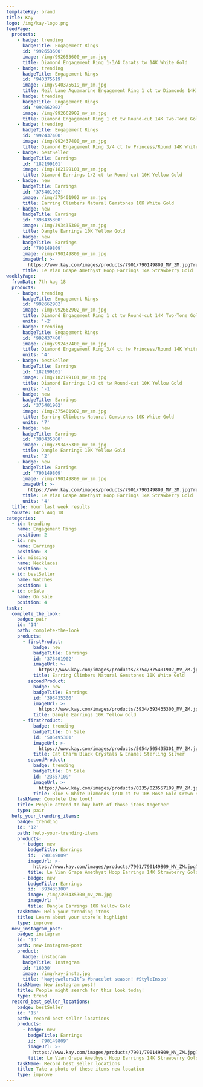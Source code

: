 ```yaml
---
templateKey: brand
title: Kay
logo: /img/kay-logo.png
feedPage:
  products:
    - badge: trending
      badgeTitle: Engagement Rings
      id: '992653600'
      image: /img/992653600_mv_zm.jpg
      title: Diamond Engagement Ring 1-3/4 Carats tw 14K White Gold
    - badge: trending
      badgeTitle: Engagement Rings
      id: '940375619'
      image: /img/940375619_mv_zm.jpg
      title: Neil Lane Aquamarine Engagement Ring 1 ct tw Diamonds 14K Gold
    - badge: trending
      badgeTitle: Engagement Rings
      id: '992662902'
      image: /img/992662902_mv_zm.jpg
      title: Diamond Engagement Ring 1 ct tw Round-cut 14K Two-Tone Gold
    - badge: trending
      badgeTitle: Engagement Rings
      id: '992437400'
      image: /img/992437400_mv_zm.jpg
      title: Diamond Engagement Ring 3/4 ct tw Princess/Round 14K White Gold
    - badge: bestSeller
      badgeTitle: Earrings
      id: '182199101'
      image: /img/182199101_mv_zm.jpg
      title: Diamond Earrings 1/2 ct tw Round-cut 10K Yellow Gold
    - badge: new
      badgeTitle: Earrings
      id: '375401902'
      image: /img/375401902_mv_zm.jpg
      title: Earring Climbers Natural Gemstones 10K White Gold
    - badge: new
      badgeTitle: Earrings
      id: '393435300'
      image: /img/393435300_mv_zm.jpg
      title: Dangle Earrings 10K Yellow Gold
    - badge: new
      badgeTitle: Earrings
      id: '790149809'
      image: /img/790149809_mv_zm.jpg
      imageUrl: >-
        https://www.kay.com/images/products/7901/790149809_MV_ZM.jpg?resize=500:500
      title: Le Vian Grape Amethyst Hoop Earrings 14K Strawberry Gold
weeklyPage:
  fromDate: 7th Aug 18
  products:
    - badge: trending
      badgeTitle: Engagement Rings
      id: '992662902'
      image: /img/992662902_mv_zm.jpg
      title: Diamond Engagement Ring 1 ct tw Round-cut 14K Two-Tone Gold
      units: '-2'
    - badge: trending
      badgeTitle: Engagement Rings
      id: '992437400'
      image: /img/992437400_mv_zm.jpg
      title: Diamond Engagement Ring 3/4 ct tw Princess/Round 14K White Gold
      units: '4'
    - badge: bestSeller
      badgeTitle: Earrings
      id: '182199101'
      image: /img/182199101_mv_zm.jpg
      title: Diamond Earrings 1/2 ct tw Round-cut 10K Yellow Gold
      units: '-1'
    - badge: new
      badgeTitle: Earrings
      id: '375401902'
      image: /img/375401902_mv_zm.jpg
      title: Earring Climbers Natural Gemstones 10K White Gold
      units: '7'
    - badge: new
      badgeTitle: Earrings
      id: '393435300'
      image: /img/393435300_mv_zm.jpg
      title: Dangle Earrings 10K Yellow Gold
      units: '2'
    - badge: new
      badgeTitle: Earrings
      id: '790149809'
      image: /img/790149809_mv_zm.jpg
      imageUrl: >-
        https://www.kay.com/images/products/7901/790149809_MV_ZM.jpg?resize=500:500
      title: Le Vian Grape Amethyst Hoop Earrings 14K Strawberry Gold
      units: '4'
  title: Your last week results
  toDate: 14th Aug 18
categories:
  - id: trending
    name: Engagement Rings
    position: 2
  - id: new
    name: Earrings
    position: 3
  - id: missing
    name: Necklaces
    position: 5
  - id: bestSeller
    name: Watches
    position: 1
  - id: onSale
    name: On Sale
    position: 4
tasks:
  complete_the_look:
    badge: pair
    id: '14'
    path: complete-the-look
    products:
      - firstProduct:
          badge: new
          badgeTitle: Earrings
          id: '375401902'
          imageUrl: >-
            https://www.kay.com/images/products/3754/375401902_MV_ZM.jpg?resize=500:500
          title: Earring Climbers Natural Gemstones 10K White Gold
        secondProduct:
          badge: new
          badgeTitle: Earrings
          id: '393435300'
          imageUrl: >-
            https://www.kay.com/images/products/3934/393435300_MV_ZM.jpg?resize=500:500
          title: Dangle Earrings 10K Yellow Gold
      - firstProduct:
          badge: trending
          badgeTitle: On Sale
          id: '505495301'
          imageUrl: >-
            https://www.kay.com/images/products/5054/505495301_MV_ZM.jpg?resize=500:500
          title: Cat Charm Black Crystals & Enamel Sterling Silver
        secondProduct:
          badge: trending
          badgeTitle: On Sale
          id: '23557109'
          imageUrl: >-
            https://www.kay.com/images/products/0235/023557109_MV_ZM.jpg?resize=500:500
          title: Blue & White Diamonds 1/10 ct tw 10K Rose Gold Crown Ring
    taskName: Complete the look!
    title: People attend to buy both of those items together
    type: pair
  help_your_trending_items:
    badge: trending
    id: '12'
    path: help-your-trending-items
    products:
      - badge: new
        badgeTitle: Earrings
        id: '790149809'
        imageUrl: >-
          https://www.kay.com/images/products/7901/790149809_MV_ZM.jpg?resize=500:500
        title: Le Vian Grape Amethyst Hoop Earrings 14K Strawberry Gold
      - badge: new
        badgeTitle: Earrings
        id: '393435300'
        image: /img/393435300_mv_zm.jpg
        imageUrl: ''
        title: Dangle Earrings 10K Yellow Gold
    taskName: Help your trending items
    title: Learn about your store’s highlight
    type: improve
  new_instagram_post:
    badge: instagram
    id: '13'
    path: new-instagram-post
    product:
      badge: instagram
      badgeTitle: Instagram
      id: '16030'
      image: /img/kay-insta.jpg
      title: 'kayjewelersIt’s #bracelet season! #StyleInspo'
    taskName: New instagram post!
    title: People might search for this look today!
    type: trend
  record_best_seller_locations:
    badge: bestSeller
    id: '15'
    path: record-best-seller-locations
    products:
      - badge: new
        badgeTitle: Earrings
        id: '790149809'
        imageUrl: >-
          https://www.kay.com/images/products/7901/790149809_MV_ZM.jpg?resize=500:500
        title: Le Vian Grape Amethyst Hoop Earrings 14K Strawberry Gold
    taskName: Record best seller locations
    title: Take a photo of these items new location
    type: improve
---
```

